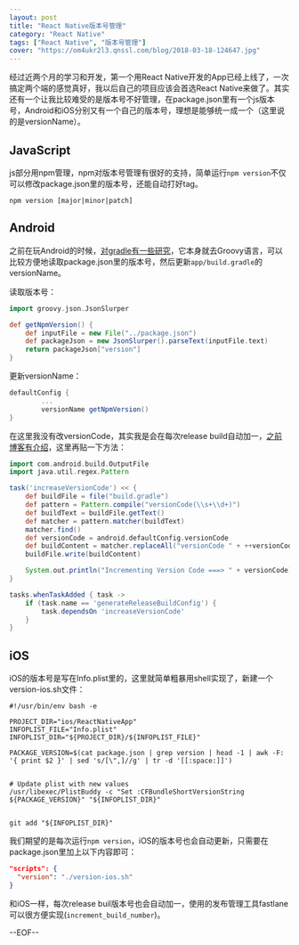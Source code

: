 ```yaml
---
layout: post
title: "React Native版本号管理"
category: "React Native"
tags: ["React Native", "版本号管理"]
cover: "https://om4ukr2l3.qnssl.com/blog/2018-03-18-124647.jpg"
---
```


经过近两个月的学习和开发，第一个用React Native开发的App已经上线了，一次搞定两个端的感觉真好，我以后自己的项目应该会首选React Native来做了。其实还有一个让我比较难受的是版本号不好管理，在package.json里有一个js版本号，Android和iOS分别又有一个自己的版本号，理想是能够统一成一个（这里说的是versionName）。

## JavaScript

js部分用npm管理，npm对版本号管理有很好的支持，简单运行`npm version`不仅可以修改package.json里的版本号，还能自动打好tag。

```shell
npm version [major|minor|patch]
```

## Android

之前在玩Android的时候，[对gradle有一些研究](https://15tar.com/android/2015/08/18/gradle.html)，它本身就去Groovy语言，可以比较方便地读取package.json里的版本号，然后更新`app/build.gradle`的versionName。

读取版本号：

```groovy
import groovy.json.JsonSlurper

def getNpmVersion() {
    def inputFile = new File("../package.json")
    def packageJson = new JsonSlurper().parseText(inputFile.text)
    return packageJson["version"]
}
```

更新versionName：

```groovy
defaultConfig {
  		...
		versionName getNpmVersion()
}
```

在这里我没有改versionCode，其实我是会在每次release build自动加一，[之前博客有介绍](https://15tar.com/android/2016/10/17/increase-version-code-automatically-while-building-release-package.html)，这里再贴一下方法：

```groovy
import com.android.build.OutputFile
import java.util.regex.Pattern

task('increaseVersionCode') << {
    def buildFile = file("build.gradle")
    def pattern = Pattern.compile("versionCode(\\s+\\d+)")
    def buildText = buildFile.getText()
    def matcher = pattern.matcher(buildText)
    matcher.find()
    def versionCode = android.defaultConfig.versionCode
    def buildContent = matcher.replaceAll("versionCode " + ++versionCode)
    buildFile.write(buildContent)

    System.out.println("Incrementing Version Code ===> " + versionCode)
}

tasks.whenTaskAdded { task ->
    if (task.name == 'generateReleaseBuildConfig') {
        task.dependsOn 'increaseVersionCode'
    }
}
```

## iOS

iOS的版本号是写在Info.plist里的，这里就简单粗暴用shell实现了，新建一个version-ios.sh文件：

```shell
#!/usr/bin/env bash -e

PROJECT_DIR="ios/ReactNativeApp"
INFOPLIST_FILE="Info.plist"
INFOPLIST_DIR="${PROJECT_DIR}/${INFOPLIST_FILE}"

PACKAGE_VERSION=$(cat package.json | grep version | head -1 | awk -F: '{ print $2 }' | sed 's/[\",]//g' | tr -d '[[:space:]]')


# Update plist with new values
/usr/libexec/PlistBuddy -c "Set :CFBundleShortVersionString ${PACKAGE_VERSION}" "${INFOPLIST_DIR}"


git add "${INFOPLIST_DIR}"
```

我们期望的是每次运行`npm version`，iOS的版本号也会自动更新，只需要在package.json里加上以下内容即可：

```json
"scripts": {
  "version": "./version-ios.sh"
}
```

和iOS一样，每次release buil版本号也会自动加一，使用的发布管理工具fastlane可以很方便实现(`increment_build_number`)。

--EOF--

